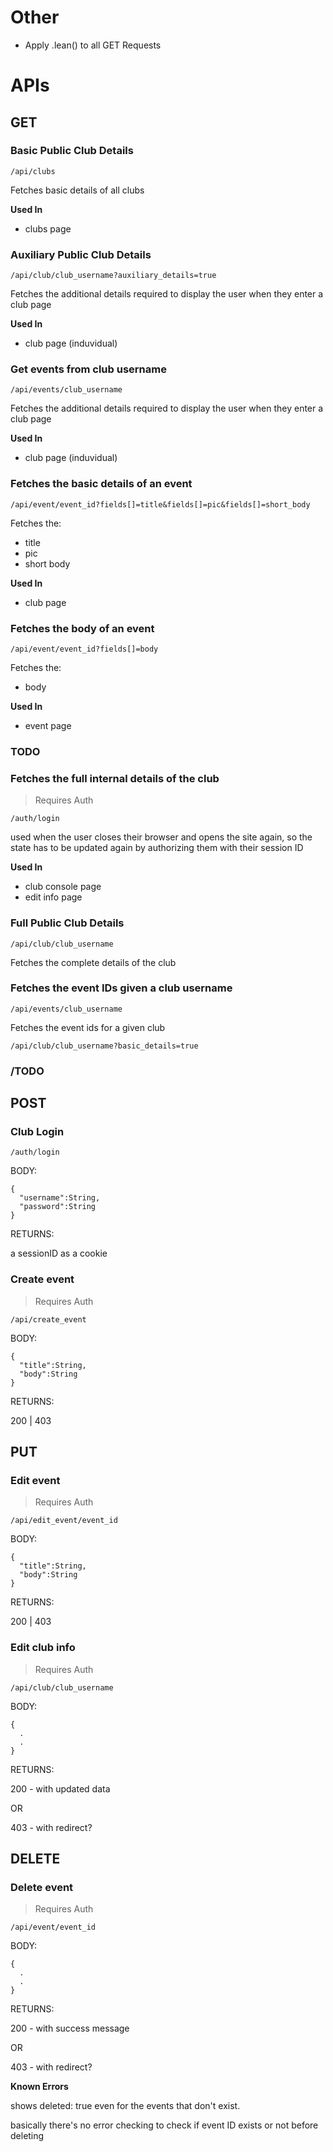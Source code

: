 # Other

- Apply .lean() to all GET Requests

# APIs

## GET

### **Basic Public Club Details**

```
/api/clubs
```

Fetches basic details of all clubs

**Used In**

- clubs page

### **Auxiliary Public Club Details**

```
/api/club/club_username?auxiliary_details=true
```

Fetches the additional details required to display the user when they enter a club page

**Used In**

- club page (induvidual)

### **Get events from club username**

```
/api/events/club_username
```

Fetches the additional details required to display the user when they enter a club page

**Used In**

- club page (induvidual)

### **Fetches the basic details of an event**

```
/api/event/event_id?fields[]=title&fields[]=pic&fields[]=short_body
```

Fetches the:

- title
- pic
- short body

**Used In**

- club page

### **Fetches the body of an event**

```
/api/event/event_id?fields[]=body
```

Fetches the:

- body

**Used In**

- event page

### **TODO**

### **Fetches the full internal details of the club**

> Requires Auth

```
/auth/login
```

used when the user closes their browser and opens the site again, so the state has to be updated again by authorizing them with their session ID

**Used In**

- club console page
- edit info page

### **Full Public Club Details**

```
/api/club/club_username
```

Fetches the complete details of the club

### **Fetches the event IDs given a club username**

```
/api/events/club_username
```

Fetches the event ids for a given club

```
/api/club/club_username?basic_details=true
```

### **/TODO**

## POST

### **Club Login**

```
/auth/login
```

BODY:

```
{
  "username":String,
  "password":String
}
```

RETURNS:

a sessionID as a cookie

### **Create event**

> Requires Auth

```
/api/create_event
```

BODY:

```
{
  "title":String,
  "body":String
}
```

RETURNS:

200 | 403

## PUT

### **Edit event**

> Requires Auth

```
/api/edit_event/event_id
```

BODY:

```
{
  "title":String,
  "body":String
}
```

RETURNS:

200 | 403

### **Edit club info**

> Requires Auth

```
/api/club/club_username
```

BODY:

```
{
  .
  .
}
```

RETURNS:

200 - with updated data

OR

403 - with redirect?

## DELETE

### **Delete event**

> Requires Auth

```
/api/event/event_id
```

BODY:

```
{
  .
  .
}
```

RETURNS:

200 - with success message

OR

403 - with redirect?

**Known Errors**

shows deleted: true even for the events that don't exist.

basically there's no error checking to check if event ID exists or not before deleting
